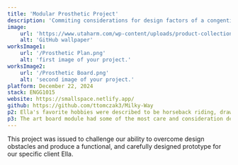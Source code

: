 ```yaml
---
title: 'Modular Prosthetic Project'
description: 'Commiting considerations for design factors of a congential absence of the right hand.'
image:
    url: 'https://www.utaharm.com/wp-content/uploads/product-collection-1.jpg'
    alt: 'GitHub wallpaper'
worksImage1:
    url: '/Prosthetic Plan.png'
    alt: 'first image of your project.'
worksImage2:
    url: '/Prosthetic Board.png'
    alt: 'second image of your project.'
platform: December 22, 2024
stack: ENGG1015
website: https://smallspace.netlify.app/
github: https://github.com/ttomczak3/Milky-Way
p2: Ella's favorite hobbies were described to be horseback riding, drawing/sketching, and playing the violin. Our team carefully designed the prosthetic with modularity to accept a multitude of hobby-focused attachments to give the best fit for the task given the varied interests.
p3: The art board module had some of the most care and consideration dedicated to it out of the rest. This is because Ella emphasized a passion for art and the difficulty introduced when attempting to fix the page in place and switch styles. With these challenges in mind, we designed an attachment that offers easily accessible tools and an anchor for the page to help make drawing a more enjoyable activity in Ella's life.
---
```


This project was issued to challenge our ability to overcome design obstacles and produce a functional, and carefully designed prototype for our specific client Ella.


